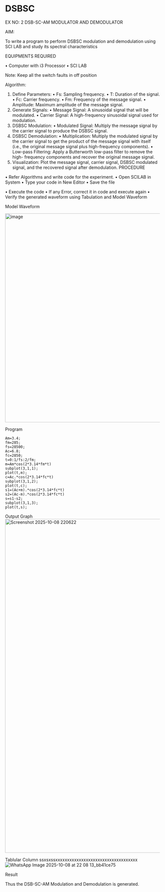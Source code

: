 # DSBSC


EX NO: 2	DSB-SC-AM MODULATOR AND DEMODULATOR

AIM:

To write a program to perform DSBSC modulation and demodulation using SCI LAB and study its spectral characteristics

EQUIPMENTS REQUIRED

•	Computer with i3 Processor
•	SCI LAB

Note: Keep all the switch faults in off position

Algorithm:

1.	Define Parameters:
•	Fs: Sampling frequency.
•	T: Duration of the signal.
•	Fc: Carrier frequency.
•	Fm: Frequency of the message signal.
•	Amplitude: Maximum amplitude of the message signal.
2.	Generate Signals:
•	Message Signal: A sinusoidal signal that will be modulated.
•	Carrier Signal: A high-frequency sinusoidal signal used for modulation.
3.	DSBSC Modulation:
•	Modulated Signal: Multiply the message signal by the carrier signal to produce the DSBSC signal.
4.	DSBSC Demodulation:
•	Multiplication: Multiply the modulated signal by the carrier signal to get the product of the message signal with itself (i.e., the original message signal plus high-frequency components).
•	Low-pass Filtering: Apply a Butterworth low-pass filter to remove the high- frequency components and recover the original message signal.
5.	Visualization:
Plot the message signal, carrier signal, DSBSC modulated signal, and the recovered signal after demodulation.
PROCEDURE

•	Refer Algorithms and write code for the experiment.
•	Open SCILAB in System
•	Type your code in New Editor
•	Save the file
 
•	Execute the code
•	If any Error, correct it in code and execute again
•	Verify the generated waveform using Tabulation and Model Waveform

Model Waveform

<img width="703" height="679" alt="image" src="https://github.com/user-attachments/assets/e7c7c7f8-ccf2-41ac-b1f3-325989941a6f" />

Program
```
Am=3.4;
fm=285;
fs=28500;
Ac=6.8;
fc=2850;
t=0:1/fs:2/fm;
m=Am*cos(2*3.14*fm*t)
subplot(3,1,1);
plot(t,m);
c=Ac.*cos(2*3.14*fc*t)
subplot(3,1,2);
plot(t,c);
s1=(Ac+m).*cos(2*3.14*fc*t)
s2=(Ac-m).*cos(2*3.14*fc*t)
s=s1-s2;
subplot(3,1,3);
plot(t,s);
```

Output Graph
<img width="1912" height="1085" alt="Screenshot 2025-10-08 220622" src="https://github.com/user-attachments/assets/0e6c2567-ced7-4fd3-b189-b871f952be1e" />


Tablular Column
ssxsxssxxxxxxxxxxxxxxxxxxxxxxxxxxxxxxxxxxx![WhatsApp Image 2025-10-08 at 22 08 13_bb41ce75](https://github.com/user-attachments/assets/f78a1367-e59b-45c4-b35a-334c162a16e5)


Result

Thus the DSB-SC-AM Modulation and Demodulation is generated.

